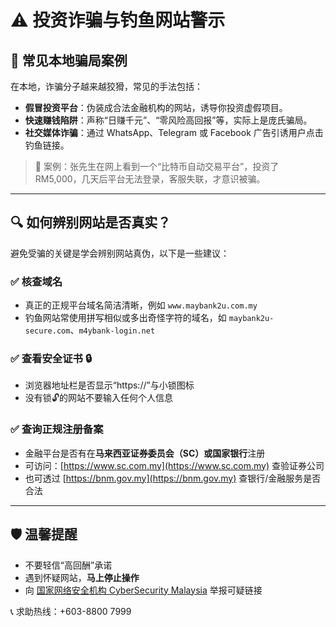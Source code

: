 # ⚠️ 投资诈骗与钓鱼网站警示

## 🎯 常见本地骗局案例

在本地，诈骗分子越来越狡猾，常见的手法包括：

- **假冒投资平台**：伪装成合法金融机构的网站，诱导你投资虚假项目。
- **快速赚钱陷阱**：声称“日赚千元”、“零风险高回报”等，实际上是庞氏骗局。
- **社交媒体诈骗**：通过 WhatsApp、Telegram 或 Facebook 广告引诱用户点击钓鱼链接。

> 📌 案例：张先生在网上看到一个“比特币自动交易平台”，投资了 RM5,000，几天后平台无法登录，客服失联，才意识被骗。

---

## 🔍 如何辨别网站是否真实？

避免受骗的关键是学会辨别网站真伪，以下是一些建议：

### ✅ 核查域名
- 真正的正规平台域名简洁清晰，例如 `www.maybank2u.com.my`
- 钓鱼网站常使用拼写相似或多出奇怪字符的域名，如 `maybank2u-secure.com`、`m4ybank-login.net`

### ✅ 查看安全证书 🔒
- 浏览器地址栏是否显示“https://”与小锁图标
- 没有锁🔓的网站不要输入任何个人信息

### ✅ 查询正规注册备案
- 金融平台是否有在**马来西亚证券委员会（SC）**或**国家银行**注册
- 可访问：[https://www.sc.com.my](https://www.sc.com.my) 查验证券公司
- 也可透过 [https://bnm.gov.my](https://bnm.gov.my) 查银行/金融服务是否合法

---

## 🛡️ 温馨提醒

- 不要轻信“高回酬”承诺
- 遇到怀疑网站，**马上停止操作**
- 向 [国家网络安全机构 CyberSecurity Malaysia](https://www.cybersecurity.my) 举报可疑链接

📞 求助热线：+603-8800 7999
